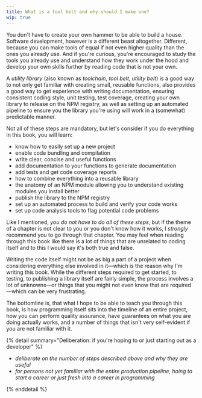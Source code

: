 ```yaml
---
title: What is a tool belt and why should I make one?
wip: true
---
```


You don't have to create your own hammer to be able to build a house. Software development, however is a different beast altogether. Different, because you can make tools of equal if not even higher quality than the ones you already use. And if you're curious, you're encouraged to study the tools you already use and understand how they work under the hood and develop your own skills further by reading code that is not your own.

A _utility library_ (also known as _toolchain_, _tool belt_, _utility belt_) is a good way to not only get familiar with creating small, reusable functions, also provides a good way to get experience with writing documentation, ensuring consistent coding style, unit testing, test coverage, creating your own library to release on the NPM registry, as well as setting up an automated pipeline to ensure you the library you're using will work in a (somewhat) predictable manner.

Not all of these steps are mandatory, but let's consider if you do everything in this book, you will learn:

- know how to easily set up a new project
- enable code bundling and compilation
- write clear, concise and useful functions
- add documentation to your functions to generate documentation
- add tests and get code coverage reports
- how to combine everything into a reusable library
- the anatomy of an NPM module allowing you to understand existing modules you install better
- publish the library to the NPM registry
- set up an automated process to build and verify your code works
- set up code analysis tools to flag potential code problems

Like I mentioned, _you do not have to do all of these steps_, but if the theme of a chapter is not clear to you or you don't know how it works, I _strongly_ recommend you to go through that chapter. You may feel when reading through this book like there is a lot of things that are unrelated to coding itself and to this I would say it's both true and false.

Writing the code itself might not be as big a part of a project when considering everything else involved in it—which is the reason why I'm writing this book. While the different steps required to get started, to testing, to publishing a library itself are fairly simple, the process involves a lot of unknowns—or things that you might not even know that are required—which can be very frustrating.

The bottomline is, that what I hope to be able to teach you through this book, is how programming itself sits into the timeline of an entire project, how you can perform quality assurance, have guarantees on what you are doing actually works, and a number of things that isn't very self-evident if you are not familiar with it.

{% detail summary="Deliberation: if you're hoping to or just starting out as a developer" %}

  - _deliberate on the number of steps described above and why they are useful_
  - _for persons not yet familiar with the entire production pipeline, hoing to start a career or just fresh into a career in programming_

{% enddetail %}
